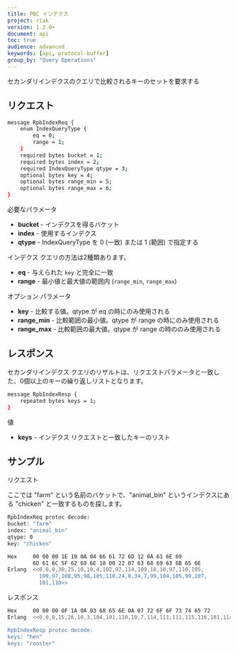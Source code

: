 ```yaml
---
title: PBC インデクス
project: riak
version: 1.2.0+
document: api
toc: true
audience: advanced
keywords: [api, protocol-buffer]
group_by: "Query Operations"
---
```


セカンダリインデクスのクエリで比較されるキーのセットを要求する

## リクエスト


```bash
message RpbIndexReq {
    enum IndexQueryType {
        eq = 0;
        range = 1;
    }
    required bytes bucket = 1;
    required bytes index = 2;
    required IndexQueryType qtype = 3;
    optional bytes key = 4;
    optional bytes range_min = 5;
    optional bytes range_max = 6;
}
```


必要なパラメータ

* **bucket** - インデクスを得るバケット
* **index** - 使用するインデクス
* **qtype** - IndexQueryType を 0 (一致) または 1 (範囲) で指定する

インデクス クエリの方法は2種類あります。

* **eq** - 与えられた `key` と完全に一致
* **range** - 最小値と最大値の範囲内 (`range_min`, `range_max`)

オプション パラメータ

* **key** - 比較する値。qtype が eq の時にのみ使用される
* **range_min** - 比較範囲の最小値。qtype が range の時にのみ使用される
* **range_max** - 比較範囲の最大値。qtype が range の時ののみ使用される


## レスポンス

セカンダリインデクス クエリのリザルトは、リクエストパラメータと一致した、0個以上のキーの繰り返しリストとなります。


```bash
message RpbIndexResp {
    repeated bytes keys = 1;
}
```

値

* **keys** - インデクス リクエストと一致したキーのリスト


## サンプル

リクエスト

ここでは "farm" という名前のバケットで、"animal_bin" というインデクスにある "chicken" と一致するものを探します。

```bash
RpbIndexReq protoc decode:
bucket: "farm"
index: "animal_bin"
qtype: 0
key: "chicken"

Hex     00 00 00 1E 19 0A 04 66 61 72 6D 12 0A 61 6E 69
        6D 61 6C 5F 62 69 6E 18 00 22 07 63 68 69 63 6B 65 6E
Erlang  <<0,0,0,30,25,10,10,4,102,97,114,109,18,10,97,110,105,
          109,97,108,95,98,105,110,24,0,34,7,99,104,105,99,107,
          101,110>>
```

レスポンス

```bash
Hex     00 00 00 0F 1A 0A 03 68 65 6E 0A 07 72 6F 6F 73 74 65 72
Erlang  <<0,0,0,15,26,10,3,104,101,110,10,7,114,111,111,115,116,101,114>>

RpbIndexResp protoc decode:
keys: "hen"
keys: "rooster"
```
